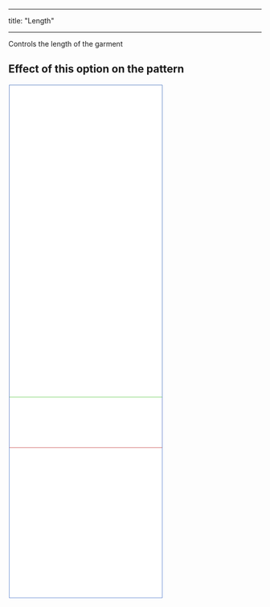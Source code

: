 ***

title: "Length"

***

Controls the length of the garment

## Effect of this option on the pattern

![This image shows the effect of this option by superimposing several variants that have a different value for this option](tiberius_length_sample.svg "Effect of this option on the pattern")
